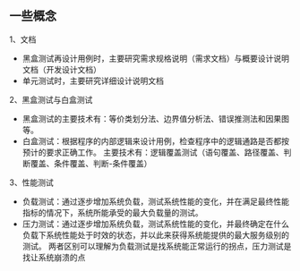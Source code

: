 ## 一些概念
1、文档
* 黑盒测试再设计用例时，主要研究需求规格说明（需求文档）与概要设计说明文档（开发设计文档）
* 单元测试时，主要研究详细设计说明文档

2、黑盒测试与白盒测试
* 黑盒测试的主要技术有：等价类划分法、边界值分析法、错误推测法和因果图等。
* 白盒测试：根据程序的内部逻辑来设计用例，检查程序中的逻辑通路是否都按预计的要求正确工作。
  主要技术有：逻辑覆盖测试（语句覆盖、路径覆盖、判断覆盖、条件覆盖、判断-条件覆盖）
  
3、性能测试
* 负载测试：通过逐步增加系统负载，测试系统性能的变化，并在满足最终性能指标的情况下，系统所能承受的最大负载量的测试。
* 压力测试：通过逐步增加系统负载，测试系统性能的变化，并最终确定在什么负载下系统性能处于时效的状态，并以此来获得系统能提供的最大服务级别的测试。
两者区别可以理解为负载测试是找系统能正常运行的拐点，压力测试是找让系统崩溃的点